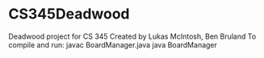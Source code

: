 # CS345Deadwood
Deadwood project for CS 345
Created by Lukas McIntosh, Ben Bruland
To compile and run:
javac BoardManager.java
java BoardManager
